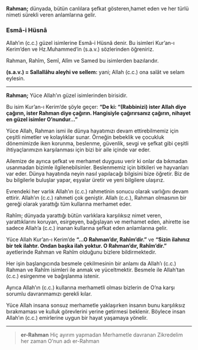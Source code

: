 [//]: # (# Allah Rahman ve Rahimdir )

**Rahman;** dünyada, bütün canlılara şefkat gösteren,hamet eden ve her türlü nimeti sürekli veren anlamlarına gelir.


### Esmâ-i Hüsnâ

Allah’ın (c.c.) güzel isimlerine Esmâ-i Hüsnâ denir. Bu isimleri Kur’an-ı Kerim’den ve Hz.Muhammed’in (s.a.v.) sözlerinden öğreniriz. 

Rahman, Rahîm, Semî, Alîm ve Samed bu isimlerden bazılarıdır.

**(s.a.v.) = Sallallâhu aleyhi ve sellem:**  yani; Allah (c.c.) ona salât ve selam eylesin.

---

**Rahman;** Yüce Allah’ın güzel isimlerinden birisidir. 

Bu isim Kur’an-ı Kerim’de şöyle geçer: **“De ki: “(Rabbinizi) ister Allah diye çağırın, ister Rahman diye çağırın. Hangisiyle çağırırsanız çağırın, nihayet en güzel isimler O’nundur...”** 

Yüce Allah, Rahman ismi ile dünya hayatımızı devam ettirebilmemiz için çeşitli nimetler ve kolaylıklar sunar. Örneğin bebeklik ve çocukluk dönemimizde iken korunma, beslenme, güvenlik, sevgi ve şefkat gibi çeşitli ihtiyaçlarımızın karşılanması için bizi bir aile içinde var eder. 

Ailemize de ayrıca şefkat ve merhamet duygusu verir ki onlar da bıkmadan usanmadan bizimle ilgilenebilsinler. Beslenmemiz için bitkileri ve hayvanları var eder. Dünya hayatında neyin nasıl yapılacağı bilgisini bize öğretir. Biz de bu bilgilerle buluşlar yapar, eşyalar üretir ve yeni bilgilere ulaşırız.

Evrendeki her varlık Allah’ın (c.c.) rahmetinin sonucu olarak varlığını devam ettirir. Allah’ın (c.c.) rahmeti çok geniştir. Allah (c.c.), Rahman olmasının bir gereği olarak yarattığı tüm kullarına merhamet eder.

Rahîm; dünyada yarattığı bütün varlıklara karşılıksız nimet veren, yarattıklarını koruyan, esirgeyen, bağışlayan ve merhamet eden, ahirette ise sadece Allah’a (c.c.) inanan kullarına şefkat eden anlamlarına gelir.

Yüce Allah Kur’an-ı Kerim’de **“...O Rahman’dır, Rahîm’dir.”** ve **“Sizin ilahınız bir tek ilahtır. Ondan başka ilah yoktur. O Rahman’dır, Rahîm’dir.”** ayetlerinde Rahman ve Rahîm olduğunu bizlere bildirmektedir.

Her işin başlangıcında besmele çekilmesinin bir anlamı da Allah’ı (c.c.) Rahman ve Rahîm isimleri ile anmak ve yüceltmektir. Besmele ile Allah’tan (c.c.) esirgenme ve bağışlanma istenir. 

Ayrıca Allah’ın (c.c.) kullarına merhametli olması bizlerin de O’na karşı sorumlu davranmamızı gerekli kılar. 

Yüce Allah insana sonsuz merhametle yaklaşırken insanın bunu karşılıksız bırakmaması ve kulluk görevlerini yerine getirmesi beklenir. Böylece insan Allah’ın (c.c.) emirlerine uygun bir hayat yaşamaya yönelir.

---

> **er-Rahman**
> Hiç ayırım yapmadan
Merhametle davranan
Zikredelim her zaman
O’nun adı er-Rahman

